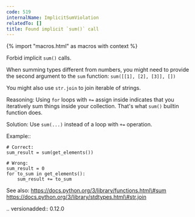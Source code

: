 ```yaml
---
code: 519
internalName: ImplicitSumViolation
relatedTo: []
title: Found implicit `sum()` call
---
```


{% import "macros.html" as macros with context %}

Forbid implicit `sum()` calls.

When summing types different from numbers, you might need to provide the
second argument to the `sum` function: `sum([[1], [2], [3]], [])`

You might also use `str.join` to join iterable of strings.

Reasoning: Using `for` loops with `+=` assign inside indicates that you
iteratively sum things inside your collection. That's what `sum()`
builtin function does.

Solution: Use `sum(...)` instead of a loop with `+=` operation.

Example::

    # Correct:
    sum_result = sum(get_elements())
    
    # Wrong:
    sum_result = 0
    for to_sum in get_elements():
        sum_result += to_sum

See also: https://docs.python.org/3/library/functions.html\#sum
https://docs.python.org/3/library/stdtypes.html\#str.join

.. versionadded:: 0.12.0